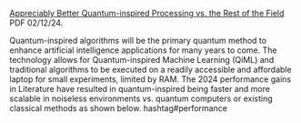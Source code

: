 [Appreciably Better Quantum-inspired Processing vs. the Rest of the Field](https://www.chemicalqdevice.com/appreciably-better-quantum-inspired-processing-vs-field) PDF 02/12/24.

Quantum-inspired algorithms will be the primary quantum method to enhance artificial intelligence applications for many years to come. The technology allows for Quantum-inspired Machine Learning (QiML) and traditional algorithms to be executed on a readily accessible and affordable laptop for small experiments, limited by RAM. The 2024 performance gains in Literature have resulted in quantum-inspired being faster and more scalable in noiseless environments vs. quantum computers or existing classical methods as shown below. hashtag#performance
